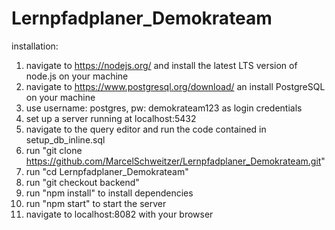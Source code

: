 # Lernpfadplaner_Demokrateam

installation:

1) navigate to https://nodejs.org/ and install the latest LTS version of node.js on your machine
2) navigate to https://www.postgresql.org/download/ an install PostgreSQL on your machine
3) use username: postgres, pw: demokrateam123 as login credentials
4) set up a server running at localhost:5432
5) navigate to the query editor and run the code contained in setup_db_inline.sql
6) run "git clone https://github.com/MarcelSchweitzer/Lernpfadplaner_Demokrateam.git"
7) run "cd Lernpfadplaner_Demokrateam"
8) run "git checkout backend"
9) run "npm install" to install dependencies
10) run "npm start" to start the server
11) navigate to localhost:8082 with your browser
